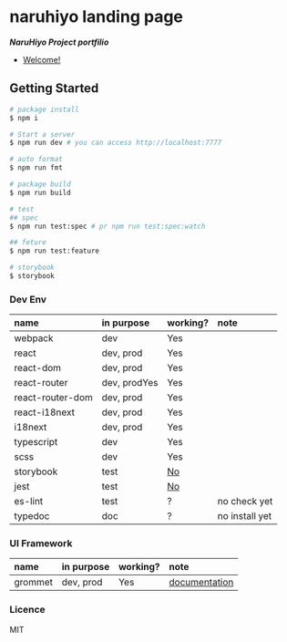 # naruhiyo landing page

***NaruHiyo Project portfilio***

- [Welcome!]()

## Getting Started

```sh
# package install
$ npm i

# Start a server
$ npm run dev # you can access http://localhost:7777

# auto format
$ npm run fmt

# package build
$ npm run build

# test
## spec
$ npm run test:spec # pr npm run test:spec:watch

## feture
$ npm run test:feature

# storybook
$ storybook
```

### Dev Env

|name|in purpose|working?|note|
|:--|:--|:--|:--|
|webpack|dev|Yes||
|react|dev, prod|Yes||
|react-dom|dev, prod|Yes||
|react-router|dev, prodYes|Yes|
|react-router-dom|dev, prod|Yes||
|react-i18next|dev, prod|Yes||
|i18next|dev, prod|Yes||
|typescript|dev|Yes||
|scss|dev|Yes||
|storybook|test|[No](https://github.com/naruhiyo/naruhiyo.github.io/issues/2)||
|jest|test|[No](https://github.com/naruhiyo/naruhiyo.github.io/issues/2)||
|es-lint|test|?|no check yet|
|typedoc|doc|?|no install yet|

### UI Framework

|name|in purpose|working?|note|
|:--|:--|:--|:--|
|grommet|dev, prod|Yes|[documentation](https://v2.grommet.io/)|

### Licence

MIT
